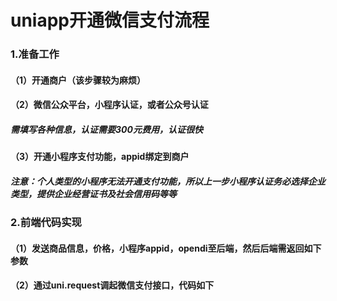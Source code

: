 # uniapp开通微信支付流程

### 1.准备工作

#### （1）开通商户（该步骤较为麻烦）

#### （2）微信公众平台，小程序认证，或者公众号认证

##### 需填写各种信息，认证需要300元费用，认证很快

#### （3）开通小程序支付功能，appid绑定到商户

##### 注意：个人类型的小程序无法开通支付功能，所以上一步小程序认证务必选择企业类型，提供企业经营证书及社会信用码等等



### 2.前端代码实现

#### （1）发送商品信息，价格，小程序appid，opendi至后端，然后后端需返回如下参数

#### （2）通过uni.request调起微信支付接口，代码如下

